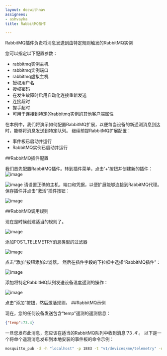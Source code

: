 ```yaml
---
layout: docwithnav
assignees:
- ashvayka
title: RabbitMQ插件

---
```


RabbitMQ插件负责将消息发送到由特定规则触发的RabbitMQ实例

您可以指定以下配置参数：

- rabbitmq实例主机
- rabbitmq实例端口
- rabbitmq虚拟主机
- 授权用户名
- 授权密码
- 在发生故障时启用自动化连接重新发送
- 连接超时
- 握手超时
- 可用于连接到特定的rabbitmq实例的其他客户端属性

在本例中，我们将演示如何配置RabbitMQ扩展，以便每当设备的新遥测消息到达时，能够将消息发送到特定队列。
继续前提RabbitMQ扩展配置：

- 事件板已启动并运行
- RabbitMQ实例已启动并运行

##RabbitMQ插件配置

我们首先配置RabbitMQ插件。转到插件菜单，点击'+'按钮并创建新的插件：
![image](http://help.gzhaibaogd.com/images/rabbitmq/rabbitmq-plugin-config-1.png)

![image](/images/rabbitmq/rabbitmq-plugin-config-2.png)
请设置正确的主机，端口和凭据，以便扩展能够连接到RabbitMQ代理。
保存插件并点击“激活”插件按钮：

![image](http://help.gzhaibaogd.com/images/rabbitmq/rabbitmq-activate-plugin.png)

##RabbitMQ调用规则

现在是时候创建适当的规则了。

![image](http://help.gzhaibaogd.com/images/rabbitmq/rabbitmq-rule-config.png)

添加POST_TELEMETRY消息类型的过滤器

![image](http://help.gzhaibaogd.com/images/rabbitmq/post-telemetry-filter.png)

点击“添加”按钮添加过滤器。
然后在插件字段的下拉框中选择“RabbitMQ插件”：

![image](http://help.gzhaibaogd.com/images/rabbitmq/rabbitmq-plugin-selection.png)

添加将特定RabbitMQ队列发送设备温度遥测的操作：

![image](http://help.gzhaibaogd.com/images/rabbitmq/rabbitmq-rule-action-config.png)

点击“添加”按钮，然后激活规则。
##RabbitMQ示例

现在，您的任何设备发送包含“temp”遥测的遥测信息：

```json
{"temp":73.4}
```
一旦您发布此消息，您应该在适当的RabbitMQ队列中收到消息'73 .4'。
以下是一个将单个遥测消息发布到本地安装的事件板的命令示例：
```bash
mosquitto_pub -d -h "localhost" -p 1883 -t "v1/devices/me/telemetry" -u "$ACCESS_TOKEN" -m '{"temp":73.4}'
```

